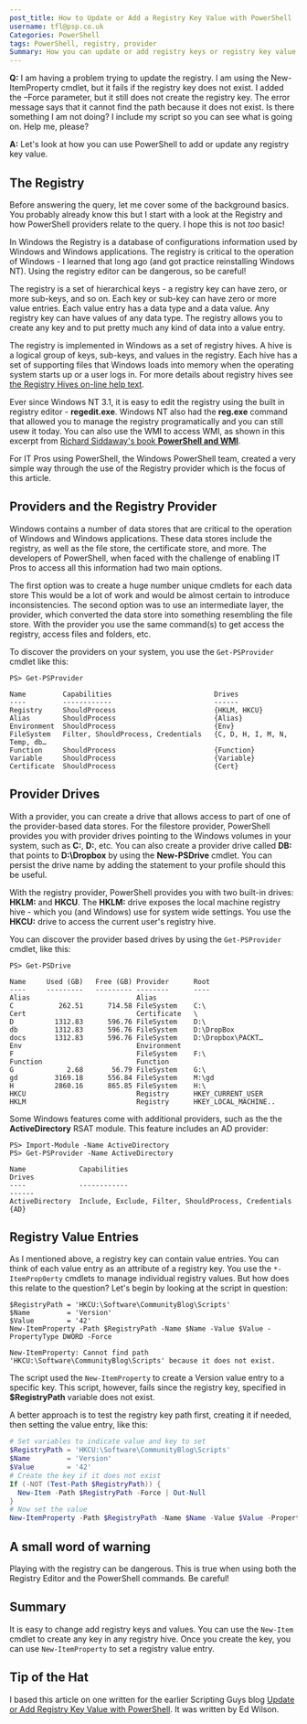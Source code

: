 ```yaml
---
post_title: How to Update or Add a Registry Key Value with PowerShell
username: tfl@psp.co.uk
Categories: PowerShell
tags: PowerShell, registry, provider
Summary: How you can update or add registry keys or registry key value entries.
---
```

**Q:** I am having a problem trying to update the registry. 
I am using the New-ItemProperty cmdlet, but it fails if the registry key does not exist. 
I added the –Force parameter, but it still does not create the registry key. 
The error message says that it cannot find the path because it does not exist. 
Is there something I am not doing? I include my script so you can see what is going on. Help me, please?

**A:** Let's look at how you can use PowerShell to add or update any registry key value.

## The Registry

Before answering the query, let me cover some of the background basics.
You probably already know this but I start with a look at the Registry and how PowerShell providers relate to the query.
I hope this is not _too_ basic!

In Windows the Registry is a database of configurations information used by Windows and Windows applications.
The registry is critical to the operation of Windows - I learned that long ago (and got practice reinstalling Windows NT).
Using the registry editor can be dangerous, so be careful!

The registry is a set of hierarchical keys - a registry key can have zero, or more sub-keys, and so on.
Each key or sub-key can have zero or more value entries.
Each value entry has a data type and a data value.
Any registry key can have values of any data type.
The registry allows you to create any key and to put pretty much any kind of data into a value entry.

The registry is implemented in Windows as a set of registry hives.
A hive is a logical group of keys, sub-keys, and values in the registry.
Each hive has a set of supporting files that Windows loads into memory when the operating system starts up or a user logs in.
For more details about registry hives see [the Registry Hives on-line help text](https://docs.microsoft.com/windows/win32/sysinfo/registry-hives). 

Ever since Windows NT 3.1, it is easy to edit the registry using the built in registry editor - **regedit.exe**.
Windows NT also had the **reg.exe** command that allowed you to manage the registry programatically and you can still usew it today.
You can also use the WMI to access WMI, as shown in this excerpt from [Richard Siddaway's book **PowerShell and WMI**](Https://livebook.manning.com/book/powershell-and-wmi/chapter-7/).

For IT Pros using PowerShell, the Windows PowerShell team, created a very simple way through the use of the Registry provider which is the focus of this article.

## Providers and the Registry Provider

Windows contains a number of data stores that are critical to the operation of Windows and Windows applications.
These data stores include the registry, as well as the file store, the certificate store, and more.
The developers of PowerShell, when faced with the challenge of enabling IT Pros to access all this information had two main options.

The first option was to create a huge number unique cmdlets for each data store
This would be a lot of work and would be almost certain to introduce inconsistencies.
The second option was to use an intermediate layer, the provider, which converted the data store into something resembling the file store.
With the provider you use the same command(s) to get access the registry, access files and folders, etc.

To discover the providers on your system, you use the `Get-PSProvider` cmdlet like this:

```powershell-console
PS> Get-PSProvider

Name         Capabilities                         Drives
----         ------------                         ------
Registry     ShouldProcess                        {HKLM, HKCU}
Alias        ShouldProcess                        {Alias}
Environment  ShouldProcess                        {Env}
FileSystem   Filter, ShouldProcess, Credentials   {C, D, H, I, M, N, Temp, db…
Function     ShouldProcess                        {Function}
Variable     ShouldProcess                        {Variable}
Certificate  ShouldProcess                        {Cert}
```

## Provider Drives

With a provider, you can create a drive that allows access to part of one of the provider-based data stores.
For the filestore provider, PowerShell provides you with provider drives pointing to the Windows volumes in your system, such as **C:**, **D:**, etc.
You can also create a provider drive called **DB:** that points to **D:\Dropbox** by using the **New-PSDrive** cmdlet.
You can persist the drive name by adding the statement to your profile should this be useful.

With the registry provider, PowerShell provides you with two built-in drives: **HKLM:** and **HKCU**.
The **HKLM:** drive exposes the local machine registry hive - which you (and Windows) use for system wide settings.
You use the **HKCU:** drive to access the current user's registry hive.

You can discover the provider based drives by using the ``Get-PSProvider`` cmdlet, like this:

```powershell-console
PS> Get-PSDrive

Name     Used (GB)   Free (GB) Provider      Root
----     ---------   --------- --------      ----
Alias                          Alias
C           262.51      714.58 FileSystem    C:\
Cert                           Certificate   \
D          1312.83      596.76 FileSystem    D:\
db         1312.83      596.76 FileSystem    D:\DropBox
docs       1312.83      596.76 FileSystem    D:\Dropbox\PACKT…
Env                            Environment
F                              FileSystem    F:\
Function                       Function
G             2.68       56.79 FileSystem    G:\
gd         3169.18      556.84 FileSystem    M:\gd
H          2860.16      865.85 FileSystem    H:\
HKCU                           Registry      HKEY_CURRENT_USER
HKLM                           Registry      HKEY_LOCAL_MACHINE..
```
Some Windows features come with additional providers, such as the the **ActiveDirectory** RSAT module.
This feature includes an AD provider:

```powershell-console
PS> Import-Module -Name ActiveDirectory
PS> Get-PSProvider -Name ActiveDirectory

Name             Capabilities                                          Drives
----             ------------                                          ------
ActiveDirectory  Include, Exclude, Filter, ShouldProcess, Credentials  {AD}
```

## Registry Value Entries

As I mentioned above, a registry key can contain value entries.
You can think of each value entry as an attribute of a registry key.
You use the ``*-ItemProp0erty`` cmdlets to manage individual registry values. 
But how does this relate to the question?
Let's begin by looking at the script in question:

```powershell-console
$RegistryPath = 'HKCU:\Software\CommunityBlog\Scripts'
$Name         = 'Version'
$Value        = '42'
New-ItemProperty -Path $RegistryPath -Name $Name -Value $Value -PropertyType DWORD -Force 

New-ItemProperty: Cannot find path 'HKCU:\Software\CommunityBlog\Scripts' because it does not exist.
```

The script used the `New-ItemProperty` to create a Version value entry to a specific key.
This script, however, fails since the registry key, specified in **$RegistryPath** variable does not exist.

A better approach is to test the registry key path first, creating it if needed, then setting the value entry, like this:

```powershell
# Set variables to indicate value and key to set
$RegistryPath = 'HKCU:\Software\CommunityBlog\Scripts'
$Name         = 'Version'
$Value        = '42'
# Create the key if it does not exist
If (-NOT (Test-Path $RegistryPath)) {
  New-Item -Path $RegistryPath -Force | Out-Null
}  
# Now set the value
New-ItemProperty -Path $RegistryPath -Name $Name -Value $Value -PropertyType DWORD -Force 
```
## A small word of warning

Playing with the registry can be dangerous.
This is true when using both the Registry Editor and the PowerShell commands.
Be careful!

## Summary

It is easy to change add registry keys and values.
You can use the ``New-Item`` cmdlet to create any key in any registry hive. 
Once you create the key, you can use ``New-ItemProperty`` to set a registry value entry.



## Tip of the Hat

I based this article on one written for the earlier Scripting Guys blog [Update or Add Registry Key Value with PowerShell](https://devblogs.microsoft.com/scripting/update-or-add-registry-key-value-with-powershell/).
It was written by Ed Wilson.
